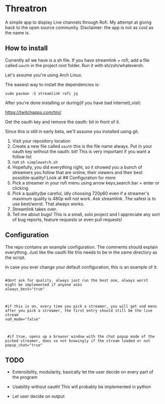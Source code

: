 # Threatron

A simple app to display Live channels through Rofi. My attempt at giving back to the open source community. Disclaimer: the app is not as cool as the name is.

## How to install

Currently all we have is a sh file. If you have streamlink + rofi, add a file called `oauth` in the project root folder. Run it with sh/zsh/whateversh.

Let's assume you're using Arch Linux. 

The easiest way to install the dependencies is:

`sudo pacman -S streamlink rofi jq`

After you're done installing or during(if you have bad internet),visit:

https://twitchapps.com/tmi/

Get the oauth key and remove the oauth: bit in front of it.

Since this is still in early beta, we'll assume you installed using git. 

1. Visit your repository location
2. Create a new file called `oauth` this is the file name always. Put in your oauth key without the oauth: bit! This is very important if you want a follow list
3. run `sh simplewatch.sh`
4. Hopefully, you did everything right, so it showed you a bunch of streamers you follow that are online, their viewers and their best possible quality! Look at ## Configuration for more
5. Pick a streamer in your rofi menu using arrow keys,search bar + enter or clicking. 
6. Pick a quality(be careful, idly choosing 720p60 even if a streamer's maximum quality is 480p will not work. Ask streamlink. The safest is to use best/worst. That always works.
7. Streamlink takes over. 
8. Tell me about bugs! This is a small, solo project and I appreciate any sort of bug reports, feature requests or even pull requests!


## Configuration

The repo contains an example configuration. The comments should explain everything. Just like the oauth file this needs to be in the same directory as the script. 

In case you ever change your default configuration, this is an example of it:

```

#dont ask for quality, always just run the best one, always worst might be implemented if anyone asks
always_best="true"



#if this is on, every time you pick a streamer, you will get vod menu after you pick a streamer, the first entry should still be the live stream
vod_mode="false"



 #if true, opens up a browser window with the chat popup mode of the picked streamer, does so not knowingly if the stream loaded or not
popup_chat="true"

```

## TODO

- Extensibility, modularity, basically let the user decide on every part of the program

- Usability without oauth! This will probably be implemented in python

- Let user decide on output

